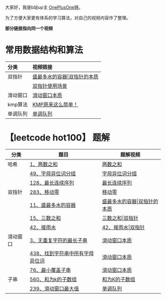大家好，我是b站up主 [OnePlusOne呀](https://space.bilibili.com/3546846886627589)。

为了方便大家更有体系的学习算法，对自己的视频内容作了整理。

**部分链接指向同一个视频**



# 常用数据结构和算法

| 分类     | 视频链接                                                     |
| :------- | :----------------------------------------------------------- |
| 双指针   | [盛最多水的容器\|双指针的本质]( https://www.bilibili.com/video/BV13kXuYDEBx/?share_source=copy_web&vd_source=36ebe39d370ab0b5c7c69213c826942d) |
|          | [双指针使用场景](https://www.bilibili.com/video/BV134oqYgEHq/?share_source=copy_web&vd_source=36ebe39d370ab0b5c7c69213c826942d) |
| 滑动窗口 | [滑动窗口本质](https://www.bilibili.com/video/BV1GAV7zHEWD/?share_source=copy_web&vd_source=36ebe39d370ab0b5c7c69213c826942d) |
| kmp算法  | [KMP原来这么简单！](https://www.bilibili.com/video/BV16F7DzTE9L/?share_source=copy_web&vd_source=36ebe39d370ab0b5c7c69213c826942d) |
| 单调队列 | [单调队列](https://www.bilibili.com/video/BV1Kjg9zBEqE/?share_source=copy_web&vd_source=36ebe39d370ab0b5c7c69213c826942d) |





# 【leetcode hot100】 题解



| 分类     | 题目                                                         | 题解视频                                                     |
| -------- | ------------------------------------------------------------ | ------------------------------------------------------------ |
| 哈希     | [1、两数之和](https://leetcode.cn/problems/two-sum/)         | [两数之和](https://www.bilibili.com/video/BV1vkNGehEun/?share_source=copy_web&vd_source=36ebe39d370ab0b5c7c69213c826942d) |
|          | [49、字母异位词分组](https://leetcode.cn/problems/group-anagrams/) | [字母异位词分组](https://www.bilibili.com/video/BV1Q3PMeGEtq/?share_source=copy_web&vd_source=36ebe39d370ab0b5c7c69213c826942d) |
|          | [128、最长连续序列](https://leetcode.cn/problems/longest-consecutive-sequence/) | [最长连续序列](https://www.bilibili.com/video/BV1mR9bYTEy2/?share_source=copy_web&vd_source=36ebe39d370ab0b5c7c69213c826942d) |
| 双指针   | [283、移动零](https://leetcode.cn/problems/move-zeroes/)     | [移动零](https://www.bilibili.com/video/BV1ibRhYdE7s/?share_source=copy_web&vd_source=36ebe39d370ab0b5c7c69213c826942d) |
|          | [11、盛最多水的容器](https://leetcode.cn/problems/container-with-most-water/) | [盛最多水的容器\|双指针的本质](https://www.bilibili.com/video/BV13kXuYDEBx/?share_source=copy_web&vd_source=36ebe39d370ab0b5c7c69213c826942d) |
|          | [15、三数之和](https://leetcode.cn/problems/3sum/)           | [三数之和\|双指针](https://www.bilibili.com/video/BV1QKZHYhE8A/?share_source=copy_web&vd_source=36ebe39d370ab0b5c7c69213c826942d) |
|          | [42、接雨水](https://leetcode.cn/problems/trapping-rain-water/) | [42、接雨水\|双指针](https://www.bilibili.com/video/BV1oDdBYmE3W/?share_source=copy_web&vd_source=36ebe39d370ab0b5c7c69213c826942d) |
| 滑动窗口 | [3、无重复字符的最长子串](https://leetcode.cn/problems/longest-substring-without-repeating-characters/) | [滑动窗口本质](https://www.bilibili.com/video/BV1GAV7zHEWD/?share_source=copy_web&vd_source=36ebe39d370ab0b5c7c69213c826942d) |
|          | [438、找到字符串中所有字母异位词](https://leetcode.cn/problems/find-all-anagrams-in-a-string/) | [滑动窗口本质](https://www.bilibili.com/video/BV1GAV7zHEWD/?share_source=copy_web&vd_source=36ebe39d370ab0b5c7c69213c826942d) |
|          | [76、最小覆盖子串](https://leetcode.cn/problems/minimum-window-substring/) | [滑动窗口本质](https://www.bilibili.com/video/BV1GAV7zHEWD/?share_source=copy_web&vd_source=36ebe39d370ab0b5c7c69213c826942d) |
| 子串     | [560、和为k的子数组](https://leetcode.cn/problems/subarray-sum-equals-k/) | [和为K的子数组]( https://www.bilibili.com/video/BV1poTQzDEx4/?share_source=copy_web&vd_source=36ebe39d370ab0b5c7c69213c826942d) |
|          | [239、滑动窗口最大值](https://leetcode.cn/problems/sliding-window-maximum/) | [单调队列](https://www.bilibili.com/video/BV1Kjg9zBEqE/?share_source=copy_web&vd_source=36ebe39d370ab0b5c7c69213c826942d) |

